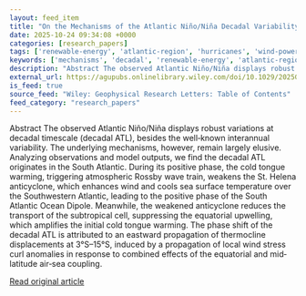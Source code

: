 ```yaml
---
layout: feed_item
title: "On the Mechanisms of the Atlantic Niño/Niña Decadal Variability"
date: 2025-10-24 09:34:08 +0000
categories: [research_papers]
tags: ['renewable-energy', 'atlantic-region', 'hurricanes', 'wind-power', 'cyclone', 'tropical-storms']
keywords: ['mechanisms', 'decadal', 'renewable-energy', 'atlantic-region', 'atlantic', 'hurricanes', 'wind-power', 'cyclone']
description: "Abstract The observed Atlantic Niño/Niña displays robust variations at decadal timescale (decadal ATL), besides the well‐known interannual variability"
external_url: https://agupubs.onlinelibrary.wiley.com/doi/10.1029/2025GL117231?af=R
is_feed: true
source_feed: "Wiley: Geophysical Research Letters: Table of Contents"
feed_category: "research_papers"
---
```


Abstract The observed Atlantic Niño/Niña displays robust variations at decadal timescale (decadal ATL), besides the well‐known interannual variability. The underlying mechanisms, however, remain largely elusive. Analyzing observations and model outputs, we find the decadal ATL originates in the South Atlantic. During its positive phase, the cold tongue warming, triggering atmospheric Rossby wave train, weakens the St. Helena anticyclone, which enhances wind and cools sea surface temperature over the Southwestern Atlantic, leading to the positive phase of the South Atlantic Ocean Dipole. Meanwhile, the weakened anticyclone reduces the transport of the subtropical cell, suppressing the equatorial upwelling, which amplifies the initial cold tongue warming. The phase shift of the decadal ATL is attributed to an eastward propagation of thermocline displacements at 3°S–15°S, induced by a propagation of local wind stress curl anomalies in response to combined effects of the equatorial and mid‐latitude air‐sea coupling.

[Read original article](https://agupubs.onlinelibrary.wiley.com/doi/10.1029/2025GL117231?af=R)
